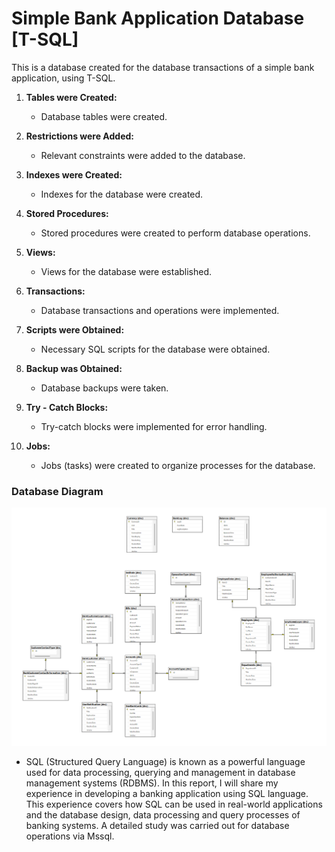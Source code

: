# Simple Bank Application Database [T-SQL]


This is a database created for the database transactions of a simple bank application, using T-SQL.

1. **Tables were Created:**
   - Database tables were created.

2. **Restrictions were Added:**
   - Relevant constraints were added to the database.

3. **Indexes were Created:**
   - Indexes for the database were created.

4. **Stored Procedures:**
   - Stored procedures were created to perform database operations.

5. **Views:**
   - Views for the database were established.

6. **Transactions:**
   - Database transactions and operations were implemented.

7. **Scripts were Obtained:**
   - Necessary SQL scripts for the database were obtained.

8. **Backup was Obtained:**
   - Database backups were taken.

9. **Try - Catch Blocks:**
   - Try-catch blocks were implemented for error handling.

10. **Jobs:**
    - Jobs (tasks) were created to organize processes for the database.



### Database Diagram

 ![Calculator Application](/databasediagram.png)


 - SQL (Structured Query Language) is known as a powerful language used for data processing, querying and management in database management systems (RDBMS). In this report, I will share my experience in developing a banking application using SQL language. This experience covers how SQL can be used in real-world applications and the database design, data processing and query processes of banking systems. A detailed study was carried out for database operations via Mssql.
